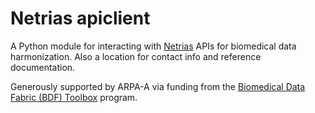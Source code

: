 # Netrias apiclient

A Python module for interacting with
[Netrias](https://www.netrias.com) APIs for biomedical data
harmonization. Also a location for contact info and reference
documentation.

Generously supported by ARPA-A via funding from the [Biomedical Data
Fabric (BDF) Toolbox](https://arpa-h.gov/explore-funding/programs/arpa-h-bdf-toolbox) program.
